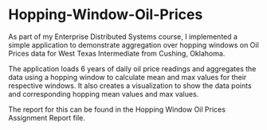 # Hopping-Window-Oil-Prices
As part of my Enterprise Distributed Systems course, I implemented a simple application to demonstrate aggregation over hopping windows on Oil Prices data for West Texas Intermediate from Cushing, Oklahoma.

The application loads 6 years of daily oil price readings and aggregates the data using a hopping window to calculate mean and max values for their respective windows. It also creates a visualization to show the data points and corresponding hopping mean values and max values.

The report for this can be found in the Hopping Window Oil Prices Assignment Report file.
